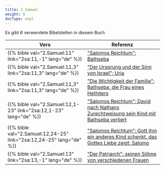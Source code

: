 ```yaml
---
title: 2.Samuel
weight: 9
docType: expl
---
```


Es gibt 6 verwendete Bibelstellen in diesem Buch

| Vers | Referenz |
|-------|-----------|
| {{% bible val="2.Samuel:11" link="2sa:11,-1" lang="de" %}} | ["Salomos Reichtum": Bathseba](/expl/../expl/content/beasts/666-the-number-of-the-beast#e63a) |
| {{% bible val="2.Samuel:11,3" link="2sa:11,3" lang="de" %}} | ["Der Ursprung und der Sinn von Israel": Uria](/expl/../appl/background/israel/who-is-israel#bfb6) |
| {{% bible val="2.Samuel:11,3" link="2sa:11,3" lang="de" %}} | ["Die Wichtigkeit der Familie": Bathseba, die Frau eines Hethiters](/expl/../expl/background/israel/the-role-of-family-in-the-bible#7234) |
| {{% bible val="2.Samuel:12,1-23" link="2sa:12,1-23" lang="de" %}} | ["Salomos Reichtum": David nach Nathans Zurechtweisung sein Kind mit Bathseba verliert](/expl/../expl/content/beasts/666-the-number-of-the-beast#e63a) |
| {{% bible val="2.Samuel:12,24-25" link="2sa:12,24-25" lang="de" %}} | ["Salomos Reichtum": Gott ihm ein anderes Kind schenkt, das Gottes Liebe zeigt: Salomo](/expl/../expl/content/beasts/666-the-number-of-the-beast#e63a) |
| {{% bible val="2.Samuel:13" link="2sa:13,-1" lang="de" %}} | ["Der Patriarch": seinen Söhne von verschiedenen Frauen](/expl/../expl/background/israel/the-role-of-family-in-the-bible#75b9) |
